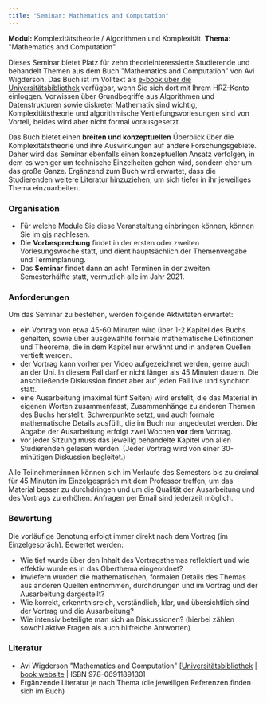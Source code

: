 ```yaml
---
title: "Seminar: Mathematics and Computation"
---
```


**Modul:** Komplexitätstheorie / Algorithmen und Komplexität.
**Thema:** "Mathematics and Computation".

Dieses Seminar bietet Platz für zehn theorieinteressierte Studierende und behandelt Themen aus dem Buch "Mathematics and Computation" von Avi Wigderson. Das Buch ist im Volltext als [e-book über die Universitätsbibliothek](https://hds.hebis.de/ubffm/Record/HEB455451966) verfügbar, wenn Sie sich dort mit Ihrem HRZ-Konto einloggen.
Vorwissen über Grundbegriffe aus Algorithmen und Datenstrukturen sowie diskreter Mathematik sind wichtig, Komplexitätstheorie und algorithmische Vertiefungsvorlesungen sind von Vorteil, beides wird aber nicht formal vorausgesetzt.

Das Buch bietet einen **breiten und konzeptuellen** Überblick über die Komplexitätstheorie und ihre Auswirkungen auf andere Forschungsgebiete. Daher wird das Seminar ebenfalls einen konzeptuellen Ansatz verfolgen, in dem es weniger um technische Einzelheiten gehen wird, sondern eher um das große Ganze.
Ergänzend zum Buch wird erwartet, dass die Studierenden weitere Literatur hinzuziehen, um sich tiefer in ihr jeweiliges Thema einzuarbeiten.


### Organisation

- Für welche Module Sie diese Veranstaltung einbringen können, können Sie im [qis](https://qis.server.uni-frankfurt.de/qisserver/rds?state=verpublish&status=init&vmfile=no&publishid=308907&moduleCall=webInfo&publishConfFile=webInfo&publishSubDir=veranstaltung) nachlesen.
- Die **Vorbesprechung** findet in der ersten oder zweiten Vorlesungswoche statt, und dient hauptsächlich der Themenvergabe und Terminplanung.
- Das **Seminar** findet dann an acht Terminen in der zweiten Semesterhälfte statt, vermutlich alle im Jahr 2021.


### Anforderungen

Um das Seminar zu bestehen, werden folgende Aktivitäten erwartet:

- ein Vortrag von etwa 45-60 Minuten wird über 1-2 Kapitel des Buchs gehalten, sowie über ausgewählte formale mathematische Definitionen und Theoreme, die in dem Kapitel nur erwähnt und in anderen Quellen vertieft werden.
- der Vortrag kann vorher per Video aufgezeichnet werden, gerne auch an der Uni. In diesem Fall darf er nicht länger als 45 Minuten dauern. Die anschließende Diskussion findet aber auf jeden Fall live und synchron statt.
- eine Ausarbeitung (maximal fünf Seiten) wird erstellt, die das Material in eigenen Worten zusammenfasst, Zusammenhänge zu anderen Themen des Buchs herstellt, Schwerpunkte setzt, und auch formale mathematische Details ausfüllt, die im Buch nur angedeutet werden. Die Abgabe der Ausarbeitung erfolgt zwei Wochen **vor** dem Vortrag.
- vor jeder Sitzung muss das jeweilig behandelte Kapitel von allen Studierenden gelesen werden. (Jeder Vortrag wird von einer 30-minütigen Diskussion begleitet.)

Alle Teilnehmer:innen können sich im Verlaufe des Semesters bis zu dreimal für 45 Minuten im Einzelgespräch mit dem Professor treffen, um das Material besser zu durchdringen und um die Qualität der Ausarbeitung und des Vortrags zu erhöhen. Anfragen per Email sind jederzeit möglich.


### Bewertung

Die vorläufige Benotung erfolgt immer direkt nach dem Vortrag (im Einzelgespräch). Bewertet werden:

- Wie tief wurde über den Inhalt des Vortragsthemas reflektiert und wie effektiv wurde es in das Oberthema eingeordnet?
- Inwiefern wurden die mathematischen, formalen Details des Themas aus anderen Quellen entnommen, durchdrungen und im Vortrag und der Ausarbeitung dargestellt?
- Wie korrekt, erkenntnisreich, verständlich, klar, und übersichtlich sind der Vortrag und die Ausarbeitung?
- Wie intensiv beteiligte man sich an Diskussionen? (hierbei zählen sowohl aktive Fragen als auch hilfreiche Antworten)


### Literatur

- Avi Wigderson "Mathematics and Computation" [[Universitätsbibliothek](https://hds.hebis.de/ubffm/Record/HEB455451966) | [book website](https://www.math.ias.edu/avi/book) | ISBN 978-0691189130]
- Ergänzende Literatur je nach Thema (die jeweiligen Referenzen finden sich im Buch)
